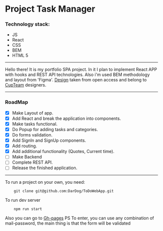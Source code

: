 # Project Task Manager

### Technology stack:
* JS 
* React
* CSS 
* BEM
* HTML 5

___

Hello there! 
It is my portfolio SPA project. In it I plan to implement React APP with hooks and REST API technologies. Also i'm used BEM methodology and layout from 'Figma'. 
[Design](https://www.figma.com/file/Ck9WI2lSqEK77YUkWkKXJK/SPA-TasksBook-Todos-Community) taken from open access and belong to [CupTeam](https://cupteam.space/) designers.

___

### RoadMap

- [x] Make Layout of app.
- [x] Add React and break the application into components.
- [x] Make tasks functional.
- [x] Do Popup for adding tasks and categories.
- [x] Do forms validation.
- [x] Add SignIn and SignUp components.
- [x] Add routing.
- [x] Add additional functionality (Quotes, Current time).
- [ ] Make Backend
- [ ] Complete REST API.
- [ ] Release the finished application.

___

To run a project on your own, you need:

        git clone git@github.com:DarDog/ToDoWebApp.git
        
To run dev server 

        npm run start

Also you can go to [Gh-pages](https://DarDog.github.io/ToDoWebApp) 
PS To enter, you can use any combination of mail-password, the main thing is that the form will be validated
